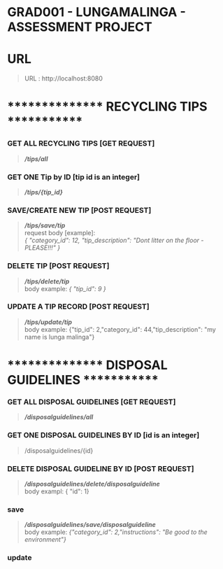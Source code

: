 # GRAD001 - LUNGAMALINGA - ASSESSMENT PROJECT


# URL
> URL : http://localhost:8080

# ************** RECYCLING TIPS *********** 

### GET ALL RECYCLING TIPS [GET REQUEST]
> _**/tips/all**_

### GET ONE Tip by ID [tip id is an integer]
> _**/tips/{tip_id}**_

### SAVE/CREATE NEW TIP [POST REQUEST]
> _**/tips/save/tip**_
>   <br> request body [example]:  
    _{ "category_id": 12, "tip_description": "Dont litter on the floor - PLEASE!!!" }_

### DELETE TIP [POST REQUEST]
> **_/tips/delete/tip_**
<br> body example: _{ "tip_id": 9 }_

### UPDATE A TIP RECORD [POST REQUEST]
> **_/tips/update/tip_**
<br> body example: {"tip_id": 2,"category_id": 44,"tip_description": "my name is lunga malinga"}


# ************** DISPOSAL GUIDELINES ***********
### GET ALL DISPOSAL GUIDELINES [GET REQUEST]
> **_/disposalguidelines/all_**

### GET ONE DISPOSAL GUIDELINES BY ID [id is an integer]
> /disposalguidelines/{id}


### DELETE DISPOSAL GUIDELINE BY ID [POST REQUEST]
> _**/disposalguidelines/delete/disposalguideline**_
<br> body exampl: { "id": 1}

### save
> **_/disposalguidelines/save/disposalguideline_**
<br> body example: _{"category_id": 2,"instructions": "Be good to the environment"}_

### update










